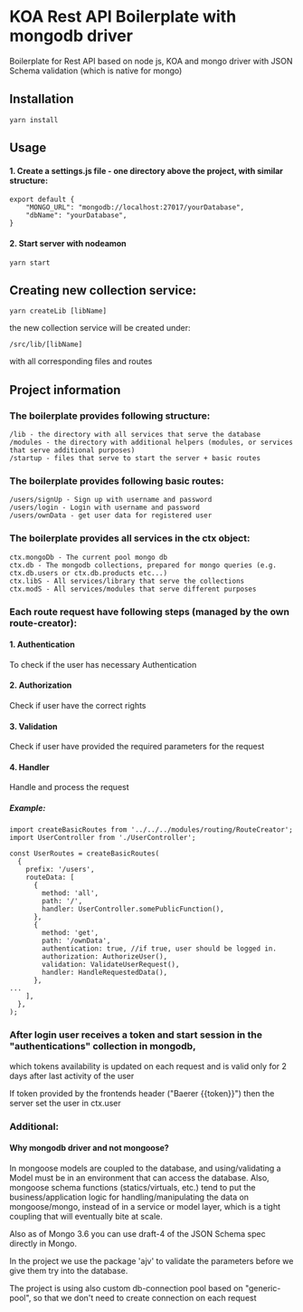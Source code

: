# KOA Rest API Boilerplate with mongodb driver
Boilerplate for Rest API based on node js, KOA and mongo driver with JSON Schema validation (which is native for mongo)

## Installation

```
yarn install
```

## Usage

#### 1. Create a settings.js file - one directory above the project, with similar structure:
```
export default {
	"MONGO_URL": "mongodb://localhost:27017/yourDatabase",
	"dbName": "yourDatabase",
}
```

#### 2. Start server with nodeamon
```
yarn start
```

## Creating new collection service:

```
yarn createLib [libName]
```

the new collection service will be created under:

```
/src/lib/[libName]
```

with all corresponding files and routes

## Project information

### The boilerplate provides following structure:

```
/lib - the directory with all services that serve the database
/modules - the directory with additional helpers (modules, or services that serve additional purposes)
/startup - files that serve to start the server + basic routes
```

### The boilerplate provides following basic routes:

```
/users/signUp - Sign up with username and password
/users/login - Login with username and password
/users/ownData - get user data for registered user
```
### The boilerplate provides all services in the ctx object:

```
ctx.mongoDb - The current pool mongo db
ctx.db - The mongodb collections, prepared for mongo queries (e.g. ctx.db.users or ctx.db.products etc...)
ctx.libS - All services/library that serve the collections
ctx.modS - All services/modules that serve different purposes
```

### Each route request have following steps (managed by the own route-creator):

#### 1. Authentication

To check if the user has necessary Authentication

#### 2. Authorization

Check if user have the correct rights

#### 3. Validation

Check if user have provided the required parameters for the request

#### 4. Handler

Handle and process the request

##### Example:

```
import createBasicRoutes from '../../../modules/routing/RouteCreator';
import UserController from './UserController';

const UserRoutes = createBasicRoutes(
  {
    prefix: '/users',
    routeData: [
      {
        method: 'all',
        path: '/',
        handler: UserController.somePublicFunction(),
      },
      {
        method: 'get',
        path: '/ownData',
        authentication: true, //if true, user should be logged in.
        authorization: AuthorizeUser(),
        validation: ValidateUserRequest(),
        handler: HandleRequestedData(),
      },
...
    ],
  },
);
```

### After login user receives a token and start session in the "authentications" collection in mongodb, 
which tokens availability is updated on each request and is valid only for 2 days after last activity of the user

If token provided by the frontends header ("Baerer {{token}}") then the server set the user in ctx.user

### Additional:

#### Why mongodb driver and not mongoose?

In mongoose models are coupled to the database, and using/validating a Model must be in an environment that can access the database. Also, mongoose schema functions (statics/virtuals, etc.) tend to put the business/application logic for handling/manipulating the data on mongoose/mongo, instead of in a service or model layer, which is a tight coupling that will eventually bite at scale.

Also as of Mongo 3.6 you can use draft-4 of the JSON Schema spec directly in Mongo. 

In the project we use the package 'ajv' to validate the parameters before we give them try into the database.

The project is using also custom db-connection pool based on "generic-pool", so that we don't need to create connection on each request
